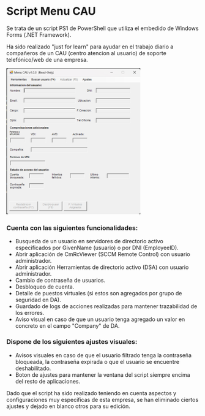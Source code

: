 # Script Menu CAU
Se trata de un script PS1 de PowerShell que utiliza el embedido de Windows Forms (.NET Framework).

Ha sido realizado "just for learn" para ayudar en el trabajo diario a compañeros de un CAU (centro atencion al usuario) de soporte telefónico/web de una empresa. 

<img src="https://github.com/dbash13/menuCau/blob/main/images/launchScreen.png?raw=true" alt="Pantalla principal" style="width:350px;"/>

### Cuenta con las siguientes funcionalidades:
+ Busqueda de un usuario en servidores de directorio activo especificados por GivenName (usuario) o por DNI (EmployeeID).
+ Abrir aplicación de CmRcViewer (SCCM Remote Control) con usuario administrador.
+ Abrir aplicación Herramientas de directorio activo (DSA) con usuario administrador.
+ Cambio de contraseña de usuarios.
+ Desbloqueo de cuenta.
+ Detalle de puestos virtuales (si estos son agregados por grupo de seguridad en DA).
+ Guardado de logs de acciones realizadas para mantener trazabilidad de los errores.
+ Aviso visual en caso de que un usuario tenga agregado un valor en concreto en el campo "Company" de DA.

### Dispone de los siguientes ajustes visuales:
+ Avisos visuales en caso de que el usuario filtrado tenga la contraseña bloqueada, la contraseña expirada o que el usuario se encuentre deshabilitado.
+ Boton de ajustes para mantener la ventana del script siempre encima del resto de aplicaciones.

Dado que el script ha sido realizado teniendo en cuenta aspectos y configuraciones muy especificas de esta empresa, se han eliminado ciertos ajustes y dejado en blanco otros para su edición.

